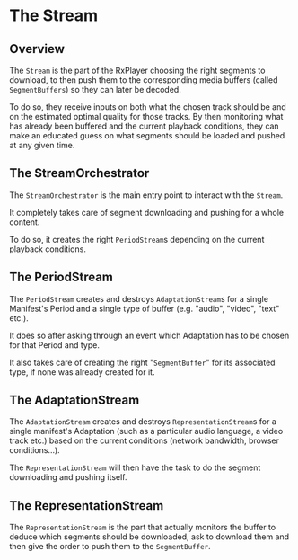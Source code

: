 # The Stream ###################################################################


## Overview ####################################################################

The `Stream` is the part of the RxPlayer choosing the right segments to
download, to then push them to the corresponding media buffers (called
`SegmentBuffers`) so they can later be decoded.

To do so, they receive inputs on both what the chosen track should be and on the
estimated optimal quality for those tracks. By then monitoring what has already
been buffered and the current playback conditions, they can make an educated
guess on what segments should be loaded and pushed at any given time.



## The StreamOrchestrator ######################################################

The ``StreamOrchestrator`` is the main entry point to interact with the
`Stream`.

It completely takes care of segment downloading and pushing for a whole content.

To do so, it creates the right ``PeriodStream``s depending on the current
playback conditions.



## The PeriodStream ############################################################

The ``PeriodStream`` creates and destroys ``AdaptationStream``s for a single
Manifest's Period and a single type of buffer (e.g. "audio", "video", "text"
etc.).

It does so after asking through an event which Adaptation has to be chosen for
that Period and type.

It also takes care of creating the right "`SegmentBuffer`" for its associated
type, if none was already created for it.



## The AdaptationStream ########################################################

The ``AdaptationStream`` creates and destroys ``RepresentationStream``s for a
single manifest's Adaptation (such as a particular audio language, a video track
etc.) based on the current conditions (network bandwidth, browser
conditions...).

The ``RepresentationStream`` will then have the task to do the
segment downloading and pushing itself.



## The RepresentationStream ####################################################

The ``RepresentationStream`` is the part that actually monitors the buffer to
deduce which segments should be downloaded, ask to download them and then give
the order to push them to the `SegmentBuffer`.
